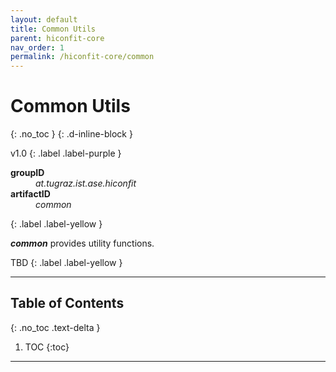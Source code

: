 ```yaml
---
layout: default
title: Common Utils
parent: hiconfit-core
nav_order: 1
permalink: /hiconfit-core/common
---
```


# Common Utils
{: .no_toc }
{: .d-inline-block }

<span style = "text-transform: lowercase">v1.0</span>
{: .label .label-purple }

<dl style="width:400px;">
    <dt><strong>groupID</strong></dt>
    <dd style = "text-transform: lowercase"><em>at.tugraz.ist.ase.hiconfit</em></dd>
    <dt><strong>artifactID</strong></dt>
    <dd style = "text-transform: lowercase"><em>common</em></dd>
</dl>{: .label .label-yellow }

_**common**_ provides utility functions.

TBD
{: .label .label-yellow }

---

## Table of Contents
{: .no_toc .text-delta }

1. TOC
{:toc}

---